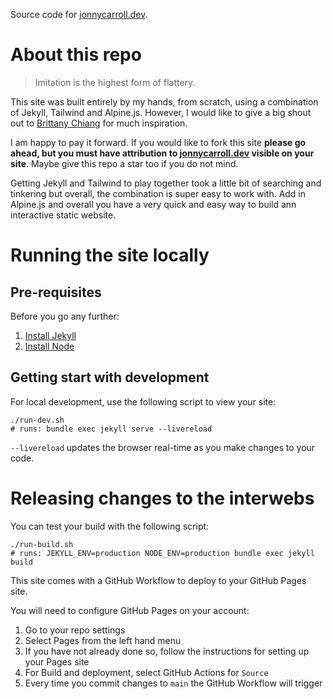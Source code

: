 Source code for [jonnycarroll.dev](https://jonnycarroll.dev).

# About this repo

> Imitation is the highest form of flattery.

This site was built entirely by my hands, from scratch, using a combination of Jekyll, Tailwind and Alpine.js.
However, I would like to give a big shout out to [Brittany Chiang](https://brittanychiang.com/) for much inspiration.

I am happy to pay it forward. If you would like to fork this site
**please go ahead, but you must have attribution to [jonnycarroll.dev](https://jonnycarroll.dev) visible on your site**.
Maybe give this repo a star too if you do not mind.

Getting Jekyll and Tailwind to play together took a little bit of searching and tinkering but overall, the combination is super easy to work with.
Add in Alpine.js and overall you have a very quick and easy way to build ann interactive static website.

# Running the site locally

## Pre-requisites

Before you go any further:
1. [Install Jekyll](https://jekyllrb.com/docs/installation/)
2. [Install Node](https://nodejs.org/en/download/package-manager)

## Getting start with development

For local development, use the following script to view your site:

```shell
./run-dev.sh
# runs: bundle exec jekyll serve --livereload
```

`--livereload` updates the browser real-time as you make changes to your code.

# Releasing changes to the interwebs

You can test your build with the following script:

```shell
./run-build.sh
# runs: JEKYLL_ENV=production NODE_ENV=production bundle exec jekyll build
```

This site comes with a GitHub Workflow to deploy to your GitHub Pages site.

You will need to configure GitHub Pages on your account:
1. Go to your repo settings
2. Select Pages from the left hand menu
3. If you have not already done so, follow the instructions for setting up your Pages site
4. For Build and deployment, select GitHub Actions for `Source`
5. Every time you commit changes to `main` the GitHub Workflow will trigger
